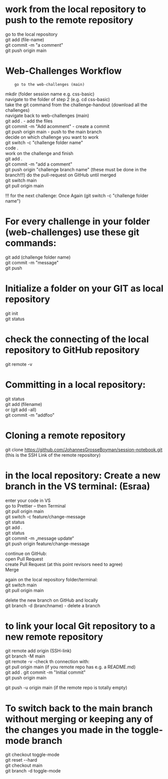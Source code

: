 # work from the local repository to push to the remote repository
go to the local repository    
git add (file-name)     
git commit -m "a comment"     
git push origin main

# Web-Challenges Workflow
		go to the web-challenges (main)    
mkdir (folder session name e.g. css-basic)    
		navigate to the folder of step 2 (e.g. cd css-basic)        
take the git command from the challenge-handout (download all the challenges)   
		navigate back to web-challenges (main)   
git add .  - add the files   
git commit -m "Add acomment"  - create a commit   
git push origin main - push to the main branch    
		decide on which challenge you want to work   
git switch -c "challenge folder name"   
code .    
		work on the challenge and finish   
 git add .    
 git commit -m "add a comment"   
 git push origin "challenge branch name"   (these must be done in the branch!!!)
 		do the pull-request on GitHub until merged    
   git switch main    
   git pull origin main 

 !!!  for the next challenge: Once Again (git switch -c "challenge folder name")    

# For every challenge in your folder (web-challenges) use these git commands:
git add (challenge folder name)  
git commit -m "message"   
git push  

# Initialize a folder on your GIT as local repository
git init   
git status   

# check the connecting of the local repository to GitHub repository
git remote -v  

# Committing in a local repository:
git status   
git add (filename)    
or (git add -all)    
git commit -m "addfoo"    

# Cloning a remote repository
git clone https://github.com/JohannesGrosseBoyman/session-notebook.git (this is the SSH Link of the remote repository)

# in the local repository: Create a new branch in the VS terminal: (Esraa)
enter your code in VS    
go to Prettier – then Terminal   
  git pull origin main    
  git switch -c feature/change-message    
  git status   
  git add .     
  git status    
  git commit -m „message update“    
  git push origin feature/change-message    

continue on GitHub:   
	open Pull Request   
	create Pull Request (at this point revisors need to agree)   
	Merge    

again on the local repository folder/terminal:    
	git switch main   
	git pull origin main   
   
delete the new branch on GitHub and locally   
git branch -d (branchname)  - delete a branch   

# to link your local Git repository to a new remote repository   
git remote add origin (SSH-link)     
git branch -M main   
git remote -v    -check th connection with:    
git pull origin main (if you remote repo has e.g. a README.md)  
git add .
git commit -m "Initial commit"    
git push origin main   

git push -u origin main (if the remote repo is totally empty)    


# To switch back to the main branch without merging or keeping any of the changes you made in the toggle-mode branch
git checkout toggle-mode    
git reset --hard   
git checkout main   
git branch -d toggle-mode    




